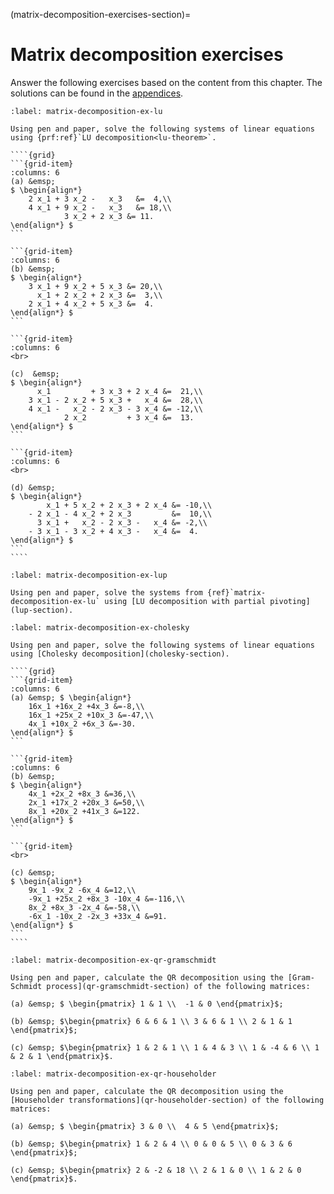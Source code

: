 (matrix-decomposition-exercises-section)=

# Matrix decomposition exercises

Answer the following exercises based on the content from this chapter. The solutions can be found in the [appendices](matrix-decomposition-solutions-section).

`````{exercise}
:label: matrix-decomposition-ex-lu

Using pen and paper, solve the following systems of linear equations using {prf:ref}`LU decomposition<lu-theorem>`.

````{grid}
```{grid-item}
:columns: 6
(a) &emsp;
$ \begin{align*}
    2 x_1 + 3 x_2 -   x_3   &=  4,\\
    4 x_1 + 9 x_2 -   x_3   &= 18,\\
            3 x_2 + 2 x_3 &= 11.
\end{align*} $
```

```{grid-item}
:columns: 6 
(b) &emsp;
$ \begin{align*}
    3 x_1 + 9 x_2 + 5 x_3 &= 20,\\
      x_1 + 2 x_2 + 2 x_3 &=  3,\\
    2 x_1 + 4 x_2 + 5 x_3 &=  4.
\end{align*} $
```

```{grid-item}
:columns: 6
<br>

(c)  &emsp;
$ \begin{align*}
      x_1         + 3 x_3 + 2 x_4 &=  21,\\
    3 x_1 - 2 x_2 + 5 x_3 +   x_4 &=  28,\\
    4 x_1 -   x_2 - 2 x_3 - 3 x_4 &= -12,\\
            2 x_2         + 3 x_4 &=  13.
\end{align*} $
```

```{grid-item}
:columns: 6
<br>

(d) &emsp;
$ \begin{align*}
        x_1 + 5 x_2 + 2 x_3 + 2 x_4 &= -10,\\
    - 2 x_1 - 4 x_2 + 2 x_3         &=  10,\\
      3 x_1 +   x_2 - 2 x_3 -   x_4 &= -2,\\
    - 3 x_1 - 3 x_2 + 4 x_3 -   x_4 &=  4.
\end{align*} $
```
````
`````

```{exercise}
:label: matrix-decomposition-ex-lup

Using pen and paper, solve the systems from {ref}`matrix-decomposition-ex-lu` using [LU decomposition with partial pivoting](lup-section).
```

`````{exercise}
:label: matrix-decomposition-ex-cholesky

Using pen and paper, solve the following systems of linear equations using [Cholesky decomposition](cholesky-section).

````{grid}
```{grid-item}
:columns: 6
(a) &emsp; $ \begin{align*}
    16x_1 +16x_2 +4x_3 &=-8,\\
    16x_1 +25x_2 +10x_3 &=-47,\\
    4x_1 +10x_2 +6x_3 &=-30.
\end{align*} $
```

```{grid-item}
:columns: 6
(b) &emsp;
$ \begin{align*}
    4x_1 +2x_2 +8x_3 &=36,\\
    2x_1 +17x_2 +20x_3 &=50,\\
    8x_1 +20x_2 +41x_3 &=122.
\end{align*} $
```

```{grid-item}
<br>

(c) &emsp; 
$ \begin{align*}
    9x_1 -9x_2 -6x_4 &=12,\\
    -9x_1 +25x_2 +8x_3 -10x_4 &=-116,\\
    8x_2 +8x_3 -2x_4 &=-58,\\
    -6x_1 -10x_2 -2x_3 +33x_4 &=91.
\end{align*} $
```
````
`````

```{exercise}
:label: matrix-decomposition-ex-qr-gramschmidt

Using pen and paper, calculate the QR decomposition using the [Gram-Schmidt process](qr-gramschmidt-section) of the following matrices:

(a) &emsp; $ \begin{pmatrix} 1 & 1 \\  -1 & 0 \end{pmatrix}$;

(b) &emsp; $\begin{pmatrix} 6 & 6 & 1 \\ 3 & 6 & 1 \\ 2 & 1 & 1 \end{pmatrix}$;

(c) &emsp; $\begin{pmatrix} 1 & 2 & 1 \\ 1 & 4 & 3 \\ 1 & -4 & 6 \\ 1 & 2 & 1 \end{pmatrix}$.
```

```{exercise}
:label: matrix-decomposition-ex-qr-householder

Using pen and paper, calculate the QR decomposition using the [Householder transformations](qr-householder-section) of the following matrices:

(a) &emsp; $ \begin{pmatrix} 3 & 0 \\  4 & 5 \end{pmatrix}$;

(b) &emsp; $\begin{pmatrix} 1 & 2 & 4 \\ 0 & 0 & 5 \\ 0 & 3 & 6 \end{pmatrix}$;

(c) &emsp; $\begin{pmatrix} 2 & -2 & 18 \\ 2 & 1 & 0 \\ 1 & 2 & 0 \end{pmatrix}$.
```
